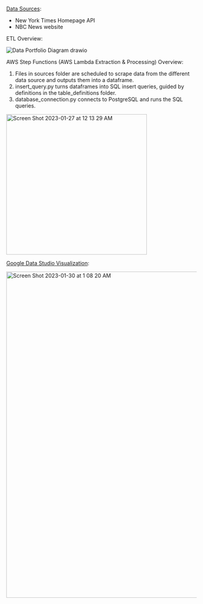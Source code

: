 [Data Sources](https://github.com/dhruvi-9/news-headlines/tree/main/sources):
- New York Times Homepage API
- NBC News website

ETL Overview:

  ![Data Portfolio Diagram drawio](https://user-images.githubusercontent.com/100179105/217364381-b3e247b2-837e-4b54-ab0a-5e092b5d2835.png)

AWS Step Functions (AWS Lambda Extraction & Processing) Overview:
1. Files in sources folder are scheduled to scrape data from the different data source and outputs them into a dataframe.
2. insert_query.py turns dataframes into SQL insert queries, guided by definitions in the table_definitions folder.
3. database_connection.py connects to PostgreSQL and runs the SQL queries. 

  <img width="372" alt="Screen Shot 2023-01-27 at 12 13 29 AM" src="https://user-images.githubusercontent.com/100179105/215014391-1b6f34b7-e392-48c9-9900-a0b5c4b59a3b.png">


[Google Data Studio Visualization](https://lookerstudio.google.com/u/0/reporting/214b0ce7-0ee1-4702-9ded-160814a080a0/page/qA9CD):
  
  <img width="864" alt="Screen Shot 2023-01-30 at 1 08 20 AM" src="https://user-images.githubusercontent.com/100179105/215400508-55b05a90-2dbc-4401-8741-2106fb319001.png">

